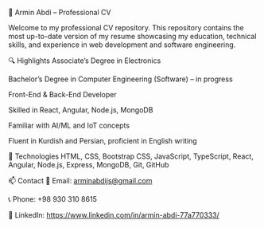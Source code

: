 📄 Armin Abdi – Professional CV

Welcome to my professional CV repository.
This repository contains the most up-to-date version of my resume showcasing my education, technical skills, and experience in web development and software engineering.

🔍 Highlights
Associate’s Degree in Electronics

Bachelor’s Degree in Computer Engineering (Software) – in progress

Front-End & Back-End Developer

Skilled in React, Angular, Node.js, MongoDB

Familiar with AI/ML and IoT concepts

Fluent in Kurdish and Persian, proficient in English writing

📌 Technologies
HTML, CSS, Bootstrap CSS, JavaScript, TypeScript, React, Angular, Node.js, Express, MongoDB, Git, GitHub

📫 Contact
📧 Email: arminabdijs@gmail.com

📞 Phone: +98 930 310 8615

💼 LinkedIn: https://www.linkedin.com/in/armin-abdi-77a770333/
